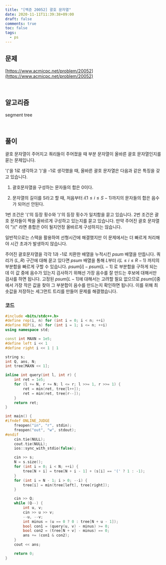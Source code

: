 ```yaml
---
title: "[백준 20052] 괄호 문자열"
date: 2020-11-11T11:39:38+09:00
draft: false
comments: true
toc: false
tags:
  - ps
---
```


## 문제

[https://www.acmicpc.net/problem/20052](https://www.acmicpc.net/problem/20052)

<br>

## 알고리즘

segment tree

<br>

## 풀이

괄호 문자열이 주어지고 쿼리들이 주어졌을 때 부분 문자열이 올바른 괄호 문자열인지를 묻는 문제입니다.

'('을 1로 생각하고 ')'을 -1로 생각했을 때, 올바른 괄호 문자열은 다음과 같은 특징을 갖고 있습니다.

1. 괄호문자열을 구성하는 문자들의 합은 0이다.

2. 문자열의 길이를 S라고 할 때, 처음부터 $i (1\leq i \leq S-1)$까지의 문자들의 합은 음수가 되어선 안된다.

1번 조건은 '('의 등장 횟수와 ')'의 등장 횟수가 일치함을 묻고 있습니다. 2번 조건은 괄호 문자들이 짝을 올바르게 구성하고 있는지를 묻고 있습니다. 만약 주어진 괄호 문자열이 ")(" 라면 총합은 0이 될지언정 올바르게 구성하지는 않습니다.

일반적으로는 스택을 활용하여 선형시간에 해결했지만 이 문제에서는 더 빠르게 처리해야 시간 초과가 발생하지 않습니다.

주어진 괄호문자열을 각각 1과 -1로 치환한 배열을 누적시킨 $psum$ 배열을 만듭니다. 쿼리가 $(L, R)$ 구간에 대해 묻고 있다면 $psum$ 배열을 통해 $L$부터 $i (L\leq i \leq R-1)$ 까지의 부분합을 빠르게 구할 수 있습니다. $psum[i]-psum[L-1]$ 로 부분합을 구하게 되는데 이 값 중에 음수가 있는지 검사하기 위해선 가장 음수를 잘 만드는 후보에 대해서만 검사를 하면 됩니다. 고정된 $psum [L-1]$에 대해서는 고려할 필요 없으므로 $psum [i]$중에서 가장 작은 값을 찾아 그 부분합이 음수를 만드는지 확인하면 됩니다. 이를 위해 최솟값을 저장하는 세그먼트 트리를 만들어 문제를 해결했습니다.

### 코드

```c++
#include <bits/stdc++.h>
#define rep(i, n) for (int i = 0; i < n; ++i)
#define REP(i, n) for (int i = 1; i <= n; ++i)
using namespace std;

const int MAXN = 1e5;
#define left i << 1
#define right i << 1 | 1

string s;
int Q, ans, N;
int tree[MAXN << 1];

inline int query(int l, int r) {
    int ret = 1e5;
    for (l += N, r += N; l <= r; l >>= 1, r >>= 1) {
        ret = min(ret, tree[l++]);
        ret = min(ret, tree[r--]);
    }
    return ret;
}

int main() {
#ifndef ONLINE_JUDGE
    freopen("in", "r", stdin);
    freopen("out", "w", stdout);
#endif
    cin.tie(NULL);
    cout.tie(NULL);
    ios::sync_with_stdio(false);

    cin >> s;
    N = s.size();
    for (int i = 0; i < N; ++i) {
        tree[N + i] = tree[N + i - 1] + (s[i] == '(' ? 1 : -1);
    }
    for (int i = N - 1; i > 0; --i) {
        tree[i] = min(tree[left], tree[right]);
    }

    cin >> Q;
    while (Q--) {
        int u, v;
        cin >> u >> v;
        --u, --v;
        int minus = (u == 0 ? 0 : tree[N + u - 1]);
        bool con1 = (query(u, v) - minus) >= 0;
        bool con2 = (tree[N + v] - minus) == 0;
        ans += (con1 & con2);
    }
    cout << ans;

    return 0;
}
```
